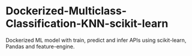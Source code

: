 # Dockerized-Multiclass-Classification-KNN-scikit-learn
Dockerized ML model with train, predict and infer APIs using scikit-learn, Pandas and feature-engine.
